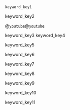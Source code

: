 ```ngMeta
keyword_key1
```

keyword_key2



@[`youtube`](j4oJfJ-HYMk)@[`youtube`](RDlExc8KOHI)




keyword_key3
keyword_key4


keyword_key5



keyword_key6


keyword_key7


keyword_key8


keyword_key9


keyword_key10


keyword_key11
